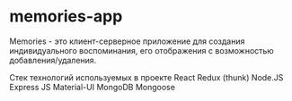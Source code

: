 # memories-app

Memories - это клиент-серверное приложение для создания индивидуального воспоминания, его отображения с возможностью добавления/удаления.

Стек технологий используемых в проекте
React
Redux (thunk)
Node.JS
Express JS
Material-UI
MongoDB
Mongoose
